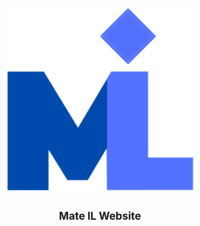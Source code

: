 <div style="text-align:center">

![Logo MATE-IL](src/public/images/Mate-IL-logo.jpeg)

# Mate IL Website 


</div>


